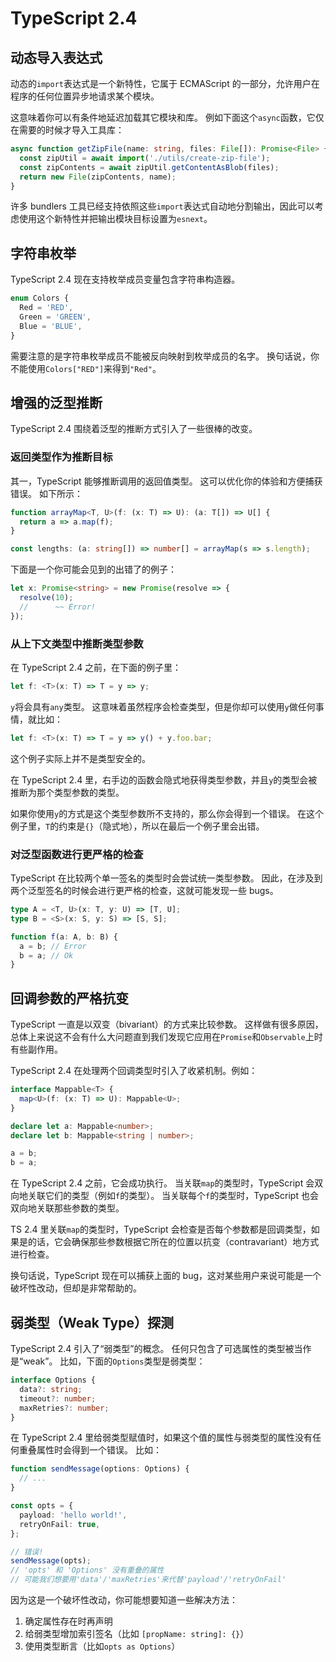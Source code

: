 # TypeScript 2.4

## 动态导入表达式

动态的`import`表达式是一个新特性，它属于 ECMAScript 的一部分，允许用户在程序的任何位置异步地请求某个模块。

这意味着你可以有条件地延迟加载其它模块和库。 例如下面这个`async`函数，它仅在需要的时候才导入工具库：

```typescript
async function getZipFile(name: string, files: File[]): Promise<File> {
  const zipUtil = await import('./utils/create-zip-file');
  const zipContents = await zipUtil.getContentAsBlob(files);
  return new File(zipContents, name);
}
```

许多 bundlers 工具已经支持依照这些`import`表达式自动地分割输出，因此可以考虑使用这个新特性并把输出模块目标设置为`esnext`。

## 字符串枚举

TypeScript 2.4 现在支持枚举成员变量包含字符串构造器。

```typescript
enum Colors {
  Red = 'RED',
  Green = 'GREEN',
  Blue = 'BLUE',
}
```

需要注意的是字符串枚举成员不能被反向映射到枚举成员的名字。 换句话说，你不能使用`Colors["RED"]`来得到`"Red"`。

## 增强的泛型推断

TypeScript 2.4 围绕着泛型的推断方式引入了一些很棒的改变。

### 返回类型作为推断目标

其一，TypeScript 能够推断调用的返回值类型。 这可以优化你的体验和方便捕获错误。 如下所示：

```typescript
function arrayMap<T, U>(f: (x: T) => U): (a: T[]) => U[] {
  return a => a.map(f);
}

const lengths: (a: string[]) => number[] = arrayMap(s => s.length);
```

下面是一个你可能会见到的出错了的例子：

```typescript
let x: Promise<string> = new Promise(resolve => {
  resolve(10);
  //      ~~ Error!
});
```

### 从上下文类型中推断类型参数

在 TypeScript 2.4 之前，在下面的例子里：

```typescript
let f: <T>(x: T) => T = y => y;
```

`y`将会具有`any`类型。 这意味着虽然程序会检查类型，但是你却可以使用`y`做任何事情，就比如：

```typescript
let f: <T>(x: T) => T = y => y() + y.foo.bar;
```

这个例子实际上并不是类型安全的。

在 TypeScript 2.4 里，右手边的函数会隐式地获得类型参数，并且`y`的类型会被推断为那个类型参数的类型。

如果你使用`y`的方式是这个类型参数所不支持的，那么你会得到一个错误。 在这个例子里，`T`的约束是`{}`（隐式地），所以在最后一个例子里会出错。

### 对泛型函数进行更严格的检查

TypeScript 在比较两个单一签名的类型时会尝试统一类型参数。 因此，在涉及到两个泛型签名的时候会进行更严格的检查，这就可能发现一些 bugs。

```typescript
type A = <T, U>(x: T, y: U) => [T, U];
type B = <S>(x: S, y: S) => [S, S];

function f(a: A, b: B) {
  a = b; // Error
  b = a; // Ok
}
```

## 回调参数的严格抗变

TypeScript 一直是以双变（bivariant）的方式来比较参数。 这样做有很多原因，总体上来说这不会有什么大问题直到我们发现它应用在`Promise`和`Observable`上时有些副作用。

TypeScript 2.4 在处理两个回调类型时引入了收紧机制。例如：

```typescript
interface Mappable<T> {
  map<U>(f: (x: T) => U): Mappable<U>;
}

declare let a: Mappable<number>;
declare let b: Mappable<string | number>;

a = b;
b = a;
```

在 TypeScript 2.4 之前，它会成功执行。 当关联`map`的类型时，TypeScript 会双向地关联它们的类型（例如`f`的类型）。 当关联每个`f`的类型时，TypeScript 也会双向地关联那些参数的类型。

TS 2.4 里关联`map`的类型时，TypeScript 会检查是否每个参数都是回调类型，如果是的话，它会确保那些参数根据它所在的位置以抗变（contravariant）地方式进行检查。

换句话说，TypeScript 现在可以捕获上面的 bug，这对某些用户来说可能是一个破坏性改动，但却是非常帮助的。

## 弱类型（Weak Type）探测

TypeScript 2.4 引入了“弱类型”的概念。 任何只包含了可选属性的类型被当作是“weak”。 比如，下面的`Options`类型是弱类型：

```typescript
interface Options {
  data?: string;
  timeout?: number;
  maxRetries?: number;
}
```

在 TypeScript 2.4 里给弱类型赋值时，如果这个值的属性与弱类型的属性没有任何重叠属性时会得到一个错误。 比如：

```typescript
function sendMessage(options: Options) {
  // ...
}

const opts = {
  payload: 'hello world!',
  retryOnFail: true,
};

// 错误!
sendMessage(opts);
// 'opts' 和 'Options' 没有重叠的属性
// 可能我们想要用'data'/'maxRetries'来代替'payload'/'retryOnFail'
```

因为这是一个破坏性改动，你可能想要知道一些解决方法：

1. 确定属性存在时再声明
2. 给弱类型增加索引签名（比如 `[propName: string]: {}`）
3. 使用类型断言（比如`opts as Options`）
